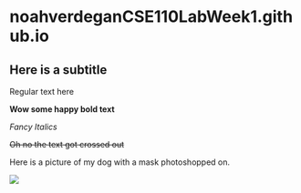 # noahverdeganCSE110LabWeek1.github.io
## Here is a subtitle

Regular text here

**Wow some happy bold text**

*Fancy Italics*

~~Oh no the text got crossed out~~

Here is a picture of my dog with a mask photoshopped on.

![](gigimask.jpg)

